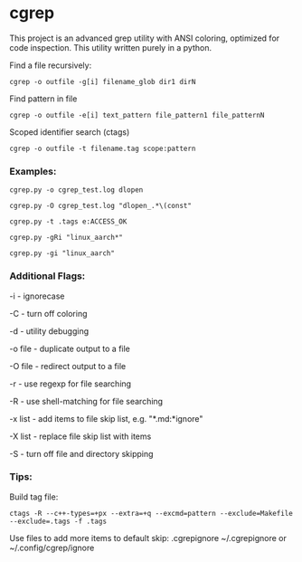 # cgrep

This project is an advanced grep utility with ANSI coloring, optimized for code inspection. 
This utility written purely in a python.

  Find a file recursively:

    cgrep -o outfile -g[i] filename_glob dir1 dirN

  Find pattern in file

    cgrep -o outfile -e[i] text_pattern file_pattern1 file_patternN

  Scoped identifier search (ctags)

    cgrep -o outfile -t filename.tag scope:pattern

### Examples:

    cgrep.py -o cgrep_test.log dlopen

    cgrep.py -O cgrep_test.log "dlopen_.*\(const"

    cgrep.py -t .tags e:ACCESS_OK

    cgrep.py -gRi "linux_aarch*" 

    cgrep.py -gi "linux_aarch" 

### Additional Flags:

-i      - ignorecase

-C      - turn off coloring

-d      - utility debugging 

-o file - duplicate output to a file

-O file - redirect output to a file 

-r      - use regexp for file searching

-R      - use shell-matching for file searching

-x list - add items to file skip list, e.g. "*.md:*ignore"

-X list - replace file skip list with items

-S      - turn off file and directory skipping

### Tips:
Build tag file:

    ctags -R --c++-types=+px --extra=+q --excmd=pattern --exclude=Makefile --exclude=.tags -f .tags

Use files to add more items to default skip: .cgrepignore ~/.cgrepignore or ~/.config/cgrep/ignore

